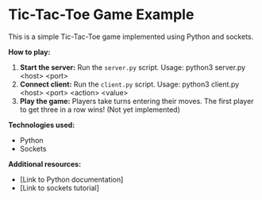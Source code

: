 # Tic-Tac-Toe Game Example

This is a simple Tic-Tac-Toe game implemented using Python and sockets.

**How to play:**
1. **Start the server:** Run the `server.py` script. Usage: python3 server.py \<host\> \<port\>
2. **Connect client:** Run the `client.py` script. Usage: python3 client.py \<host\> \<port\> \<action\> \<value\>
4. **Play the game:** Players take turns entering their moves. The first player to get three in a row wins! (Not yet implemented)

**Technologies used:**
* Python
* Sockets

**Additional resources:**
* [Link to Python documentation]
* [Link to sockets tutorial]
